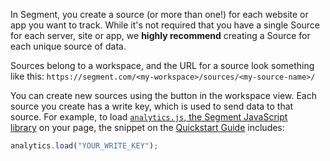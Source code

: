 In Segment, you create a source (or more than one!) for each website or app you want to track. While it's not required that you have a single Source for each server, site or app, we **highly recommend** creating a Source for each unique source of data.

Sources belong to a workspace, and the URL for a source look something like this:
`https://segment.com/<my-workspace>/sources/<my-source-name>/`

You can create new sources using the button in the workspace view. Each source you create has a write key, which is used to send data to that source. For example, to load [`analytics.js`, the Segment JavaScript library](https://segment.com/docs/connections/sources/catalog/libraries/website/analytics.js/) on your page, the snippet on the [Quickstart Guide](https://segment.com/docs/connections/sources/catalog/libraries/website/analytics.js/quickstart/) includes:

```js
analytics.load("YOUR_WRITE_KEY");
```
